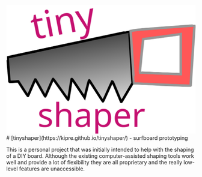 <img src="./logo_full.svg" style="text-align: center"/>
# [tinyshaper](https://kipre.github.io/tinyshaper/) - surfboard prototyping

This is a personal project that was initially intended to help with the shaping of a DIY board.
Although the existing computer-assisted shaping tools work well and provide a lot of flexibility they are all proprietary and the really low-level features are unaccessible.

